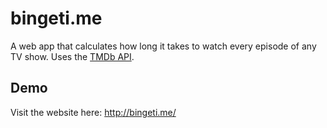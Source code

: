 # bingeti.me
A web app that calculates how long it takes to watch every episode of any TV show. Uses the [TMDb API](https://www.themoviedb.org/documentation/api).

## Demo
Visit the website here: http://bingeti.me/

